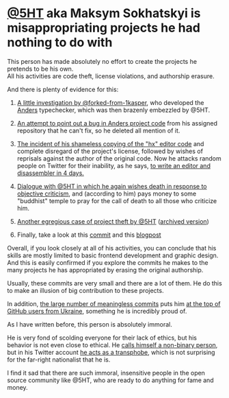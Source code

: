 # [@5HT](https://github.com/5HT) aka Maksym Sokhatskyi is misappropriating projects he had nothing to do with

This person has made absolutely no effort to create the projects he pretends to be his own.<br>
All his activities are code theft, license violations, and authorship erasure. 

And there is plenty of evidence for this:

1) [A little investigation by @forked-from-1kasper](https://gist.github.com/forked-from-1kasper/06d241303cc314b35c291c38e61a5e0c), who developed the [Anders](https://github.com/forked-from-1kasper/anders) typechecker, which was then brazenly embezzled by @5HT.

2) [An attempt to point out a bug in Anders project code](https://archive.fo/S7TjD) from his assigned repository that he can't fix, so he deleted all mention of it.

3) [The incident of his shameless copying of the "hx" editor code](https://web.archive.org/web/20220617154719/https://github.com/krpors/hx/issues/22) and complete disregard of the project's license, followed by wishes of reprisals against the author of the original code. Now he attacks random people on Twitter for their inability, as he says, [to write an editor and disassembler in 4 days.](https://web.archive.org/web/20220804061309/https://twitter.com/miaerpuno/status/1554880769402740737)

4) [Dialogue with @5HT in which he again wishes death in response to objective criticism](https://web.archive.org/web/20220708050737/https://gist.github.com/AlexeyZolcman/d1da20bc76fb808cfa9575197aac9d88), and (according to him) pays money to some "buddhist" temple to pray for the call of dеаth to all those who criticize him.

5) [Another egregious case of project theft by @5HT](https://github.com/groupoid/formal.uno/issues/2) ([archived version](https://web.archive.org/web/20220825153644/https://github.com/groupoid/formal.uno/issues/2))

6) Finally, take a look at this [commit](https://web.archive.org/web/20220730180752/https://github.com/synrc/n2o/commit/9dc7514f4a57abb0f6b43cb56a1c5d37c80b09f3) and this [blogpost](http://www.ostinelli.net/misultin-erlang-and-websockets/) 

Overall, if you look closely at all of his activities, you can conclude that his skills are mostly limited to basic frontend development and graphic design. And this is easily confirmed if you explore the commits he makes to the many projects he has appropriated by erasing the original authorship.

Usually, these commits are very small and there are a lot of them.
He do this to make an illusion of big contribution to these projects.

In addition, [the large number of meaningless commits](https://github.com/5HT/5HT/commits/master?after=219023c1880fac99fa347b6192445a4314ae533e+34&branch=master&qualified_name=refs%2Fheads%2Fmaster) puts him [at the top of GitHub users from Ukraine](https://github.com/gayanvoice/top-github-users/blob/main/markdown/public_contributions/ukraine.md), something he is incredibly proud of.

As I have written before, this person is absolutely immoral. 

He is very fond of scolding everyone for their lack of ethics, but his behavior is not even close to ethical. He [calls himself a non-binary person](https://tonpa.guru/stream/2022/2022-04-10%20Russian%20War%20against%20Groupoid%20Infinity.htm), but in his Twitter account [he acts as a transphobe](https://archive.fo/d6BnB), which is not surprising for the far-right nationalist that he is.

I find it sad that there are such immoral, insensitive people in the open source community like @5HT, who are ready to do anything for fame and money.



